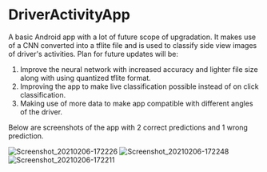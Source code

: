 # DriverActivityApp
A basic Android app with a lot of future scope of upgradation.
It makes use of a CNN converted into a tflite file and is used to classify side view images of driver's activities.
Plan for future updates will be:
1. Improve the neural network with increased accuracy and lighter file size along with using quantized tflite format.
2. Improving the app to make live classification possible instead of on click classification.
3. Making use of more data to make app compatible with different angles of the driver.

Below are screenshots of the app with 2 correct predictions and 1 wrong prediction.

![Screenshot_20210206-172226](https://user-images.githubusercontent.com/64920009/107117502-ace9ed80-68a0-11eb-9d94-532df92a9578.jpg)
![Screenshot_20210206-172248](https://user-images.githubusercontent.com/64920009/107117503-aeb3b100-68a0-11eb-931b-9eb3e1af90a5.jpg)
![Screenshot_20210206-172211](https://user-images.githubusercontent.com/64920009/107117504-af4c4780-68a0-11eb-8dbb-75e2bdc21b6b.jpg)
